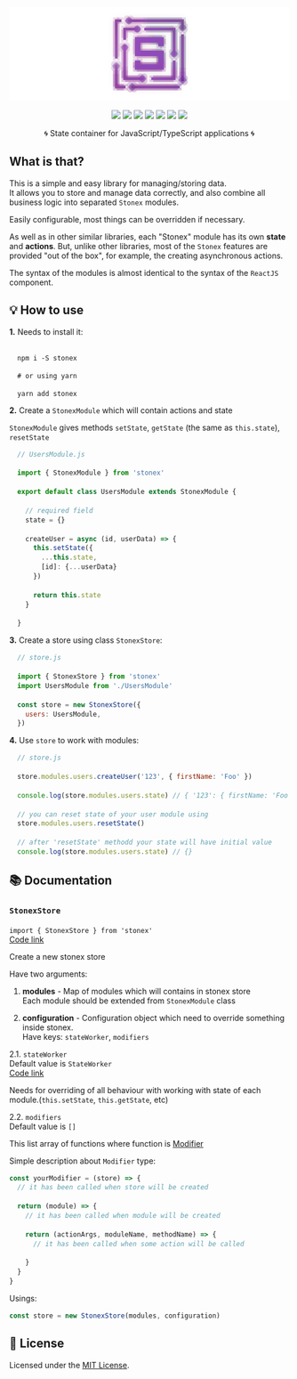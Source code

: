 <div align="center">

  [![stonex](./logo.png)](https://www.npmjs.com/package/stonex) 

  [![](https://img.shields.io/badge/license-MIT-red.svg)](./LICENSE)
  [![](https://img.shields.io/npm/v/stonex.svg)](https://www.npmjs.com/package/stonex)
  [![](https://img.shields.io/travis/acacode/stonex.svg)](https://travis-ci.org/acacode/stonex)
  [![](https://www.codefactor.io/repository/github/acacode/stonex/badge/master)](https://www.codefactor.io/repository/github/acacode/stonex/overview/master)
  [![](https://img.shields.io/npm/dm/stonex.svg)](http://npm-stat.com/charts.html?package=stonex)
  [![](https://badgen.net/bundlephobia/min/stonex)](https://bundlephobia.com/result?p=stonex)
  [![](https://badgen.net/bundlephobia/minzip/stonex)](https://bundlephobia.com/result?p=stonex)

  <p>
    🌀 State container for JavaScript/TypeScript applications 🌀️
  </p>
</div>


## What is that?

This is a simple and easy library for managing/storing data.  
It allows you to store and manage data correctly, and also combine all business logic into separated `Stonex` modules.

Easily configurable, most things can be overridden if necessary.

As well as in other similar libraries, each "Stonex" module has its own **state** and **actions**. But, unlike other libraries, most of the `Stonex` features are provided "out of the box", for example, the creating asynchronous actions.

The syntax of the modules is almost identical to the syntax of the `ReactJS` component.


## 💡 How to use

**1.** Needs to install it:

```shell

  npm i -S stonex

  # or using yarn

  yarn add stonex

```

**2.** Create a `StonexModule` which will contain actions and state

`StonexModule` gives methods `setState`, `getState` (the same as `this.state`), `resetState`

```js
  // UsersModule.js

  import { StonexModule } from 'stonex'

  export default class UsersModule extends StonexModule {

    // required field
    state = {}

    createUser = async (id, userData) => {
      this.setState({
        ...this.state,
        [id]: {...userData}
      })

      return this.state
    }

  }

```

**3.** Create a store using class `StonexStore`:

```js
  // store.js

  import { StonexStore } from 'stonex'
  import UsersModule from './UsersModule'

  const store = new StonexStore({
    users: UsersModule,
  })

```

**4.** Use `store` to work with modules:

```js
  // store.js

  store.modules.users.createUser('123', { firstName: 'Foo' })

  console.log(store.modules.users.state) // { '123': { firstName: 'Foo' } }

  // you can reset state of your user module using
  store.modules.users.resetState()

  // after 'resetState' methodd your state will have initial value
  console.log(store.modules.users.state) // {}

```


## 📚 Documentation


### `StonexStore`  
`import { StonexStore } from 'stonex'`  
[Code link](./src/StonexStore.ts#L33)  

Create a new stonex store  

Have two arguments:  

  1. **modules** - Map of modules which will contains in stonex store  
  Each module should be extended from `StonexModule` class  

  2. **configuration** - Configuration object which need to override something inside stonex.  
  Have keys: `stateWorker`, `modifiers`  

  2.1. `stateWorker`  
  Default value is `StateWorker`  
  [Code link](./src/StateWorker.ts#L4)  

  Needs for overriding of all behaviour with working with state of each module.(`this.setState`, `this.getState`, etc)  

  2.2. `modifiers`  
  Default value is `[]`  

  This list array of functions where function is [Modifier](./src/ModifiersWorker.ts#L9)  

  Simple description about `Modifier` type:  

  ```js
  const yourModifier = (store) => {
    // it has been called when store will be created

    return (module) => {
      // it has been called when module will be created

      return (actionArgs, moduleName, methodName) => {
        // it has been called when some action will be called

      }
    }
  }
  ```



Usings:  

```js
const store = new StonexStore(modules, configuration)
```





## 📝 License

Licensed under the [MIT License](./LICENSE).
